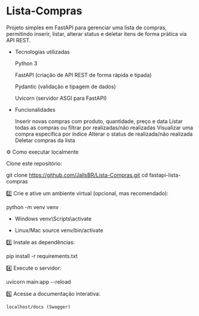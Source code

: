 # Lista-Compras
Projeto simples em FastAPI para gerenciar uma lista de compras, permitindo inserir, listar, alterar status e deletar itens de forma prática via API REST.

- Tecnologias utilizadas

    Python 3

    FastAPI (criação de API REST de forma rápida e tipada)

    Pydantic (validação e tipagem de dados)

    Uvicorn (servidor ASGI para FastAPI)

-  Funcionalidades

    Inserir novas compras com produto, quantidade, preço e data
    Listar todas as compras ou filtrar por realizadas/não realizadas
    Visualizar uma compra específica por índice
    Alterar o status de realizada/não realizada
    Deletar compras da lista

⚙️ Como executar localmente

Clone este repositório:

git clone https://github.com/JallsBR/Lista-Compras.git
cd fastapi-lista-compras

2️⃣ Crie e ative um ambiente virtual (opcional, mas recomendado):

python -m venv venv

- Windows
venv\Scripts\activate

- Linux/Mac
source venv/bin/activate

3️⃣ Instale as dependências:

pip install -r requirements.txt

4️⃣ Execute o servidor:

uvicorn main:app --reload

5️⃣ Acesse a documentação interativa:

    localhost/docs (Swagger)